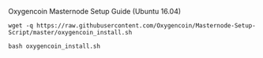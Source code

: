 Oxygencoin Masternode Setup Guide (Ubuntu 16.04)

`wget -q https://raw.githubusercontent.com/Oxygencoin/Masternode-Setup-Script/master/oxygencoin_install.sh`

`bash oxygencoin_install.sh`